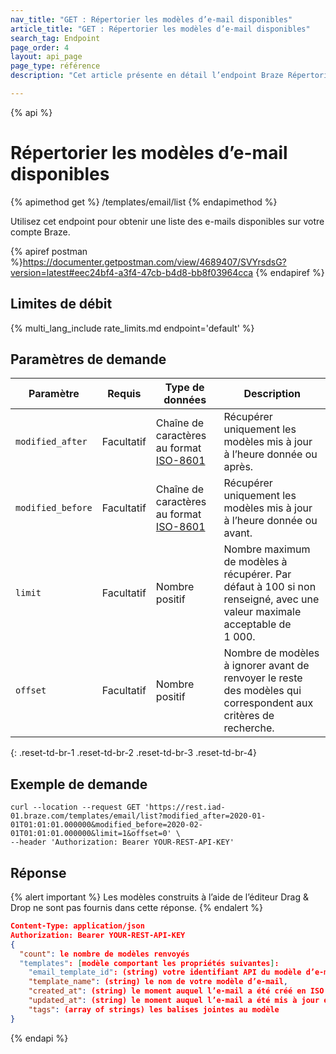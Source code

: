 ```yaml
---
nav_title: "GET : Répertorier les modèles d’e-mail disponibles"
article_title: "GET : Répertorier les modèles d’e-mail disponibles"
search_tag: Endpoint
page_order: 4
layout: api_page
page_type: référence
description: "Cet article présente en détail l’endpoint Braze Répertorier les modèles d’e-mail disponibles."

---
```

{% api %}
# Répertorier les modèles d’e-mail disponibles
{% apimethod get %}
/templates/email/list
{% endapimethod %}

Utilisez cet endpoint pour obtenir une liste des e-mails disponibles sur votre compte Braze.

{% apiref postman %}https://documenter.getpostman.com/view/4689407/SVYrsdsG?version=latest#eec24bf4-a3f4-47cb-b4d8-bb8f03964cca {% endapiref %}

## Limites de débit

{% multi_lang_include rate_limits.md endpoint='default' %}

## Paramètres de demande

| Paramètre | Requis | Type de données | Description |
|---|---|---|---|
| `modified_after`  | Facultatif | Chaîne de caractères au format [ISO-8601](https://en.wikipedia.org/wiki/ISO_8601) | Récupérer uniquement les modèles mis à jour à l’heure donnée ou après. |
| `modified_before`  |  Facultatif | Chaîne de caractères au format [ISO-8601](https://en.wikipedia.org/wiki/ISO_8601) | Récupérer uniquement les modèles mis à jour à l’heure donnée ou avant. |
| `limit` | Facultatif | Nombre positif | Nombre maximum de modèles à récupérer. Par défaut à 100 si non renseigné, avec une valeur maximale acceptable de 1 000. |
| `offset`  |  Facultatif | Nombre positif | Nombre de modèles à ignorer avant de renvoyer le reste des modèles qui correspondent aux critères de recherche. |
{: .reset-td-br-1 .reset-td-br-2 .reset-td-br-3  .reset-td-br-4}

## Exemple de demande
```
curl --location --request GET 'https://rest.iad-01.braze.com/templates/email/list?modified_after=2020-01-01T01:01:01.000000&modified_before=2020-02-01T01:01:01.000000&limit=1&offset=0' \
--header 'Authorization: Bearer YOUR-REST-API-KEY'
```

## Réponse 

{% alert important %}
Les modèles construits à l’aide de l’éditeur Drag & Drop ne sont pas fournis dans cette réponse.
{% endalert %}

```json
Content-Type: application/json
Authorization: Bearer YOUR-REST-API-KEY
{
  "count": le nombre de modèles renvoyés
  "templates": [modèle comportant les propriétés suivantes]:
    "email_template_id": (string) votre identifiant API du modèle d’e-mail,
    "template_name": (string) le nom de votre modèle d’e-mail,
    "created_at": (string) le moment auquel l’e-mail a été créé en ISO 8601,
    "updated_at": (string) le moment auquel l’e-mail a été mis à jour en ISO 8601,
    "tags": (array of strings) les balises jointes au modèle
}
```
{% endapi %}



